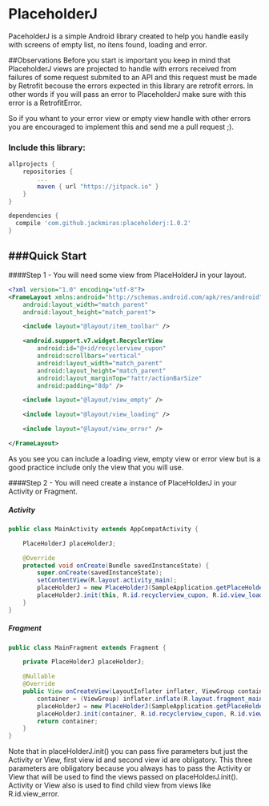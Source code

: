 # PlaceholderJ
PaceholderJ is a simple Android library created to help you handle easily with screens of empty list, no itens found, loading and error.

##Observations
Before you start is important you keep in mind that PlaceholderJ views are projected to handle with errors 
received from failures of some request submited to an API and this request must be made by Retrofit becouse the errors expected in this library are retrofit errors.
In other words if you will pass an error to PlaceholderJ make sure with this error is a RetrofitError.           

So if you whant to your error view or empty view handle with other errors you are encouraged to implement this and send me a pull request ;).

### Include this library:

``` groovy
allprojects {
    repositories {
        ...
        maven { url "https://jitpack.io" }
    }
}
```

``` groovy
dependencies {
  compile 'com.github.jackmiras:placeholderj:1.0.2'
}
```
###Quick Start
-----------
####Step 1 - You will need some view from PlaceHolderJ in your layout.
``` xml
<?xml version="1.0" encoding="utf-8"?>
<FrameLayout xmlns:android="http://schemas.android.com/apk/res/android"
    android:layout_width="match_parent"
    android:layout_height="match_parent">

    <include layout="@layout/item_toolbar" />

    <android.support.v7.widget.RecyclerView
        android:id="@+id/recyclerview_cupon"
        android:scrollbars="vertical"
        android:layout_width="match_parent"
        android:layout_height="match_parent"
        android:layout_marginTop="?attr/actionBarSize"
        android:padding="8dp" />

    <include layout="@layout/view_empty" />

    <include layout="@layout/view_loading" />

    <include layout="@layout/view_error" />

</FrameLayout>
```
As you see you can include a loading view, empty view or error view but is a good practice include only the view that you will use.

####Step 2 - You will need create a instance of PlaceHolderJ in your Activity or Fragment.
##### Activity
``` java
public class MainActivity extends AppCompatActivity {

    PlaceHolderJ placeHolderJ;

    @Override
    protected void onCreate(Bundle savedInstanceState) {
        super.onCreate(savedInstanceState);
        setContentView(R.layout.activity_main);
        placeHolderJ = new PlaceHolderJ(SampleApplication.getPlaceHolderManager());
        placeHolderJ.init(this, R.id.recyclerview_cupon, R.id.view_loading, R.id.view_empty, R.id.view_error);
    }
}
```
##### Fragment
``` java
public class MainFragment extends Fragment {

    private PlaceHolderJ placeHolderJ;

    @Nullable
    @Override
    public View onCreateView(LayoutInflater inflater, ViewGroup container, Bundle savedInstanceState) {
        container = (ViewGroup) inflater.inflate(R.layout.fragment_main, null);
        placeHolderJ = new PlaceHolderJ(SampleApplication.getPlaceHolderManager());
        placeHolderJ.init(container, R.id.recyclerview_cupon, R.id.view_loading, R.id.view_empty, R.id.view_error);
        return container;
    }
}
```
Note that in placeHolderJ.init() you can pass five parameters but just the Activity or View, first view id and second view id are obligatory. This three parameters are obligatory because you always has to pass the Activity or View that will be used to find the views passed on placeHolderJ.init(). Activity or View also is used to find child view from views like R.id.view_error.

